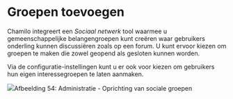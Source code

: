 # Groepen toevoegen

Chamilo integreert een *Sociaal netwerk* tool waarmee u gemeenschappelijke belangengroepen kunt creëren waar gebruikers onderling kunnen discussiëren zoals op een forum. U kunt ervoor kiezen om groepen te maken die zowel geopend als gesloten kunnen worden.

Via de configuratie-instellingen kunt u er ook voor kiezen om gebruikers hun eigen interessegroepen te laten aanmaken.

![](../../.gitbook/assets/groupesajouter%20%281%29.png)Afbeelding 54: Administratie - Oprichting van sociale groepen
